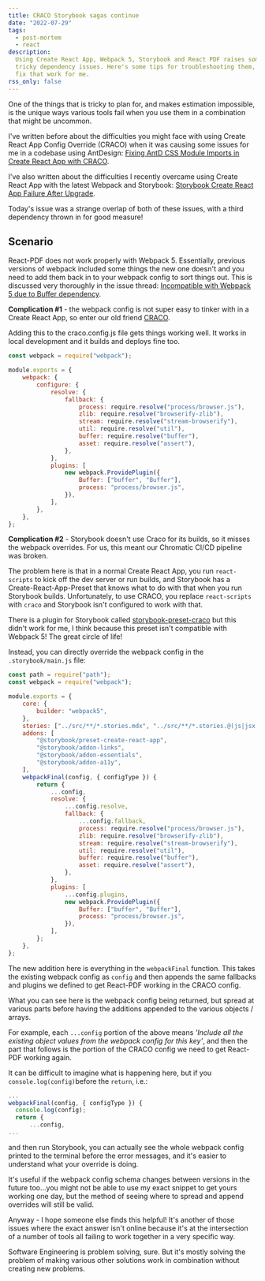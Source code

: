 ```yaml
---
title: CRACO Storybook sagas continue
date: "2022-07-29"
tags:
  - post-mortem
  - react
description:
  Using Create React App, Webpack 5, Storybook and React PDF raises some
  tricky dependency issues. Here's some tips for troubleshooting them, and the specific
  fix that work for me.
rss_only: false
---
```


One of the things that is tricky to plan for, and makes estimation impossible, is the unique ways various tools fail when you use them in a combination that might be uncommon.

I've written before about the difficulties you might face with using Create React App Config Override (CRACO) when it was causing some issues for me in a codebase using AntDesign: [Fixing AntD CSS Module Imports in Create React App with CRACO](/antd-craco-shenanigans "Fixing AntD CSS Module Imports in Create React App with CRACO").

I've also written about the difficulties I recently overcame using Create React App with the latest Webpack and Storybook: [Storybook Create React App Failure After Upgrade](/storybook-create-react-app-webpack-problems "Storybook Create React App Failure After Upgrade").

Today's issue was a strange overlap of both of these issues, with a third dependency thrown in for good measure!

## Scenario

React-PDF does not work properly with Webpack 5. Essentially, previous versions of webpack included some things the new one doesn't and you need to add them back in to your webpack config to sort things out. This is discussed very thoroughly in the issue thread: [Incompatible with Webpack 5 due to Buffer dependency](https://github.com/diegomura/react-pdf/issues/1029#).

**Complication #1** - the webpack config is not super easy to tinker with in a Create React App, so enter our old friend [CRACO](https://github.com/dilanx/craco "CRACO").

Adding this to the craco.config.js file gets things working well. It works in local development and it builds and deploys fine too.

```js
const webpack = require("webpack");

module.exports = {
	webpack: {
		configure: {
			resolve: {
				fallback: {
					process: require.resolve("process/browser.js"),
					zlib: require.resolve("browserify-zlib"),
					stream: require.resolve("stream-browserify"),
					util: require.resolve("util"),
					buffer: require.resolve("buffer"),
					asset: require.resolve("assert"),
				},
			},
			plugins: [
				new webpack.ProvidePlugin({
					Buffer: ["buffer", "Buffer"],
					process: "process/browser.js",
				}),
			],
		},
	},
};
```

**Complication #2** - Storybook doesn't use Craco for its builds, so it misses the webpack overrides. For us, this meant our Chromatic CI/CD pipeline was broken.

The problem here is that in a normal Create React App, you run `react-scripts` to kick off the dev server or run builds, and Storybook has a Create-React-App-Preset that knows what to do with that when you run Storybook builds. Unfortunately, to use CRACO, you replace `react-scripts` with `craco` and Storybook isn't configured to work with that.

There is a plugin for Storybook called [storybook-preset-craco](https://github.com/artisanofcode/storybook-preset-craco) but this didn't work for me, I think because this preset isn't compatible with Webpack 5! The great circle of life!

Instead, you can directly override the webpack config in the `.storybook/main.js` file:

```js
const path = require("path");
const webpack = require("webpack");

module.exports = {
	core: {
		builder: "webpack5",
	},
	stories: ["../src/**/*.stories.mdx", "../src/**/*.stories.@(js|jsx|ts|tsx)"],
	addons: [
		"@storybook/preset-create-react-app",
		"@storybook/addon-links",
		"@storybook/addon-essentials",
		"@storybook/addon-a11y",
	],
	webpackFinal(config, { configType }) {
		return {
			...config,
			resolve: {
				...config.resolve,
				fallback: {
					...config.fallback,
					process: require.resolve("process/browser.js"),
					zlib: require.resolve("browserify-zlib"),
					stream: require.resolve("stream-browserify"),
					util: require.resolve("util"),
					buffer: require.resolve("buffer"),
					asset: require.resolve("assert"),
				},
			},
			plugins: [
				...config.plugins,
				new webpack.ProvidePlugin({
					Buffer: ["buffer", "Buffer"],
					process: "process/browser.js",
				}),
			],
		};
	},
};
```

The new addition here is everything in the `webpackFinal` function. This takes the existing webpack config as `config` and then appends the same fallbacks and plugins we defined to get React-PDF working in the CRACO config.

What you can see here is the webpack config being returned, but spread at various parts before having the additions appended to the various objects / arrays.

For example, each `...config` portion of the above means _'Include all the existing object values from the webpack config for this key'_, and then the part that follows is the portion of the CRACO config we need to get React-PDF working again.

It can be difficult to imagine what is happening here, but if you `console.log(config)`before the `return`, i.e.:

```js
...
webpackFinal(config, { configType }) {
  console.log(config);
  return {
      ...config,
...
```

and then run Storybook, you can actually see the whole webpack config printed to the terminal before the error messages, and it's easier to understand what your override is doing.

It's useful if the webpack config schema changes between versions in the future too...you might not be able to use my exact snippet to get yours working one day, but the method of seeing where to spread and append overrides will still be valid.

Anyway - I hope someone else finds this helpful! It's another of those issues where the exact answer isn't online because it's at the intersection of a number of tools all failing to work together in a very specific way.

Software Engineering is problem solving, sure. But it's mostly solving the problem of making various other solutions work in combination without creating new problems.
